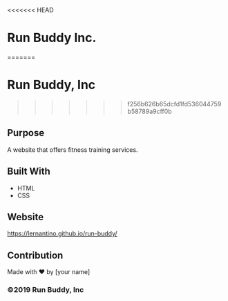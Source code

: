 <<<<<<< HEAD
# Run Buddy Inc.
=======
# Run Buddy, Inc
>>>>>>> f256b626b65dcfd1fd536044759b58789a9cff0b

## Purpose
A website that offers fitness training services. 

## Built With
* HTML
* CSS

## Website
https://lernantino.github.io/run-buddy/

## Contribution
Made with ❤️ by [your name]

### ©️2019 Run Buddy, Inc 
